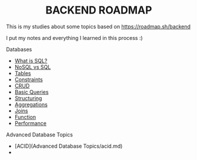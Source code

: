
<h1 align="center"> BACKEND ROADMAP </h1>

This is my studies about some topics based on https://roadmap.sh/backend

I put my notes and everything I learned in this process :)

Databases
* [What is SQL?](Databases/what_is_sql.md)
* [NoSQL vs SQL](Databases/nosql_vs_sql.md)
* [Tables](Databases/tables.md)
* [Constraints](Databases/constraints.md)
* [CRUD](Databases/crud.md)
* [Basic Queries](Databases/basic_queries.md)
* [Structuring](Databases/structuring.md)
* [Aggregations](Databases/aggregations.md)
* [Joins](Databases/joins.md)
* [Function](Databases/functions.md)
* [Performance](Databases/performance.md)

Advanced Database Topics
* [ACID](Advanced Database Topics/acid.md)
* 